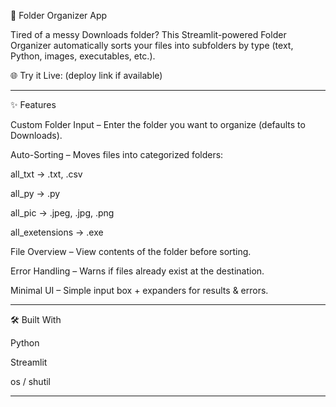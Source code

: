 📂 Folder Organizer App

Tired of a messy Downloads folder?
This Streamlit-powered Folder Organizer automatically sorts your files into subfolders by type (text, Python, images, executables, etc.).

🌐 Try it Live: (deploy link if available)


---

✨ Features

Custom Folder Input – Enter the folder you want to organize (defaults to Downloads).

Auto-Sorting – Moves files into categorized folders:

all_txt → .txt, .csv

all_py → .py

all_pic → .jpeg, .jpg, .png

all_exetensions → .exe


File Overview – View contents of the folder before sorting.

Error Handling – Warns if files already exist at the destination.

Minimal UI – Simple input box + expanders for results & errors.



---

🛠️ Built With

Python

Streamlit

os / shutil



---
